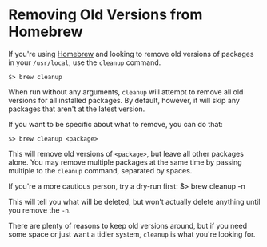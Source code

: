 # Removing Old Versions from Homebrew

If you're using [Homebrew][brew] and looking to remove old versions of packages in your `/usr/local`, use the `cleanup` command.

    $> brew cleanup

When run without any arguments, `cleanup` will attempt to remove all old versions for all installed packages.
By default, however, it will skip any packages that aren't at the latest version.

If you want to be specific about what to remove, you can do that:

    $> brew cleanup <package>

This will remove old versions of `<package>`, but leave all other packages alone.
You may remove multiple packages at the same time by passing multiple to the `cleanup` command, separated by spaces.

If you're a more cautious person, try a dry-run first:
    $> brew cleanup -n

This will tell you what will be deleted, but won't actually delete anything until you remove the `-n`.

There are plenty of reasons to keep old versions around, but if you need some space or just want a tidier system, `cleanup` is what you're looking for.

[brew]: http://brew.sh/
